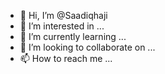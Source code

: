 - 👋 Hi, I’m @Saadiqhaji
- 👀 I’m interested in ...
- 🌱 I’m currently learning ...
- 💞️ I’m looking to collaborate on ...
- 📫 How to reach me ...

<!---
Saadiqhaji/Saadiqhaji is a ✨ special ✨ repository because its `README.md` (this file) appears on your GitHub profile.
You can click the Preview link to take a look at your changes.
--->
